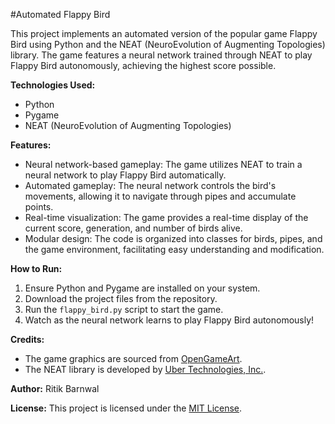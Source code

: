 #Automated Flappy Bird

This project implements an automated version of the popular game Flappy Bird using Python and the NEAT (NeuroEvolution of Augmenting Topologies) library. The game features a neural network trained through NEAT to play Flappy Bird autonomously, achieving the highest score possible.

**Technologies Used:**
- Python
- Pygame
- NEAT (NeuroEvolution of Augmenting Topologies)

**Features:**
- Neural network-based gameplay: The game utilizes NEAT to train a neural network to play Flappy Bird automatically.
- Automated gameplay: The neural network controls the bird's movements, allowing it to navigate through pipes and accumulate points.
- Real-time visualization: The game provides a real-time display of the current score, generation, and number of birds alive.
- Modular design: The code is organized into classes for birds, pipes, and the game environment, facilitating easy understanding and modification.

**How to Run:**
1. Ensure Python and Pygame are installed on your system.
2. Download the project files from the repository.
3. Run the `flappy_bird.py` script to start the game.
4. Watch as the neural network learns to play Flappy Bird autonomously!

**Credits:**
- The game graphics are sourced from [OpenGameArt](https://opengameart.org/).
- The NEAT library is developed by [Uber Technologies, Inc.](https://github.com/uber-archive/neat-python).

**Author:**
Ritik Barnwal

**License:**
This project is licensed under the [MIT License](LICENSE).
